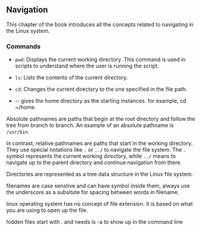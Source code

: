 ## Navigation

This chapter of the book introduces all the concepts related to navigating in the Linux system.

### Commands

- `pwd`: Displays the current working directory. This command is used in scripts to understand where the user is running the script.

- `ls`: Lists the contents of the current directory.

- `cd`: Changes the current directory to the one specified in the file path.

- `~`: gives the home directory as the starting instances. for example, cd ~/home.

 
Absolute pathnames are paths that begin at the root directory and follow the tree from branch to branch. An example of an absolute pathname is `/usr/bin`.

In contrast, relative pathnames are paths that start in the working directory. They use special notations like `.` or `../` to navigate the file system. The `.` symbol represents the current working directory, while `../` means to navigate up to the parent directory and continue navigation from there.

Directories are represented as a tree data structure in the Linux file system.

filenames are case senstive and can have symbol inside them, always use the underscore as a subsitute for spacing between words in filename.

linux operating system has no concept of file extension. it is based on what you are using to open up the file. 

hidden files start with . and needs ls -a to show up in the command line


